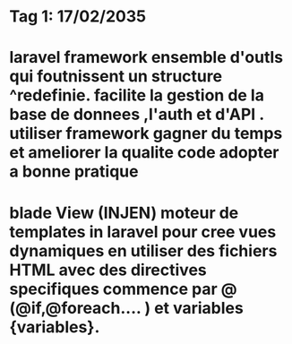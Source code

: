 # Tag 1: 17/02/2035

# laravel framework ensemble d'outls qui foutnissent un structure ^redefinie. facilite la gestion de la base de donnees ,l'auth et d'API . utiliser framework gagner du temps et ameliorer la qualite code  adopter a bonne pratique 
 <!-- je me suis documentee sur middleware ,une couche  entre requette htttp  et la response . le role de middlewre filre les requettes HTTP entrant et sortants qui soit avant traiter par le controller ou avant reponse renvoyee a user -->
 # blade View (INJEN) moteur de templates  in laravel pour cree vues dynamiques en utiliser des fichiers HTML avec des directives specifiques  commence par @ (@if,@foreach.... ) et variables {variables}.
